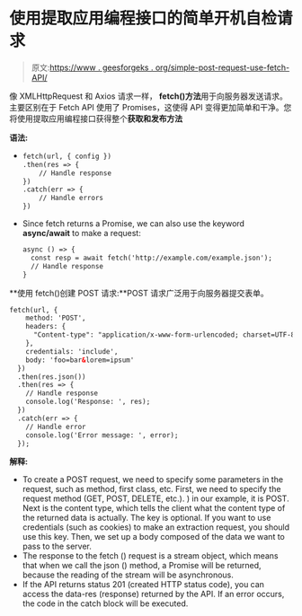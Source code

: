 # 使用提取应用编程接口的简单开机自检请求

> 原文:[https://www . geesforgeks . org/simple-post-request-use-fetch-API/](https://www.geeksforgeeks.org/simple-post-request-using-the-fetch-api/)

像 XMLHttpRequest 和 Axios 请求一样， **fetch()方法**用于向服务器发送请求。主要区别在于 Fetch API 使用了 Promises，这使得 API 变得更加简单和干净。您将使用提取应用编程接口获得整个**获取和发布方法**

**语法:**

*   ```html
    fetch(url, { config }) 
    .then(res => { 
        // Handle response 
    }) 
    .catch(err => { 
        // Handle errors 
    }) 

    ```

*   Since fetch returns a Promise, we can also use the keyword **async/await** to make a request:

    ```html
    async () => {
      const resp = await fetch('http://example.com/example.json');
      // Handle response
    }

    ```

**使用 fetch()创建 POST 请求:**POST 请求广泛用于向服务器提交表单。

```html
fetch(url, {
    method: 'POST',
    headers: {
      "Content-type": "application/x-www-form-urlencoded; charset=UTF-8"
    },
    credentials: 'include',
    body: 'foo=bar&lorem=ipsum'
  })
  .then(res.json())
  .then(res => {
    // Handle response 
    console.log('Response: ', res);
  })
  .catch(err => {
    // Handle error 
    console.log('Error message: ', error);
  });
```

**解释:**

*   To create a POST request, we need to specify some parameters in the request, such as method, first class, etc. First, we need to specify the request method (GET, POST, DELETE, etc.). ) in our example, it is POST. Next is the content type, which tells the client what the content type of the returned data is actually. The key is optional. If you want to use credentials (such as cookies) to make an extraction request, you should use this key. Then, we set up a body composed of the data we want to pass to the server.
*   The response to the fetch () request is a stream object, which means that when we call the json () method, a Promise will be returned, because the reading of the stream will be asynchronous.
*   If the API returns status 201 (created HTTP status code), you can access the data-res (response) returned by the API. If an error occurs, the code in the catch block will be executed.